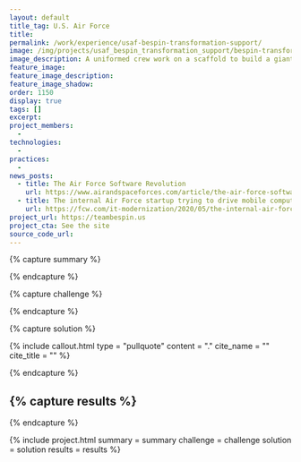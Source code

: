 ```yaml
---
layout: default
title_tag: U.S. Air Force
title: 
permalink: /work/experience/usaf-bespin-transformation-support/
image: /img/projects/usaf_bespin_transformation_support/bespin-transformation-support.png
image_description: A uniformed crew work on a scaffold to build a giant mobile application.
feature_image:
feature_image_description:
feature_image_shadow:
order: 1150
display: true
tags: []
excerpt: 
project_members:
  - 
technologies:
  - 
practices:
  - 
news_posts:
  - title: The Air Force Software Revolution
    url: https://www.airandspaceforces.com/article/the-air-force-software-revolution/
  - title: The internal Air Force startup trying to drive mobile computing
    url: https://fcw.com/it-modernization/2020/05/the-internal-air-force-startup-trying-to-drive-mobile-computing/257958/
project_url: https://teambespin.us
project_cta: See the site
source_code_url:
---
```


{% capture summary %}

{% endcapture %}

{% capture challenge %}

{% endcapture %}

{% capture solution %}


{% include callout.html type = "pullquote" content = "." cite_name = "" cite_title = "" %}


{% endcapture %}

{% capture results %}
- 
{% endcapture %}

{% include project.html
  summary = summary
  challenge = challenge
  solution = solution
  results = results
%}